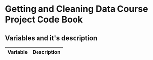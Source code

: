 # Getting and Cleaning Data Course Project Code Book

## Variables and it's description
Variable  | Description
----------|-------------
